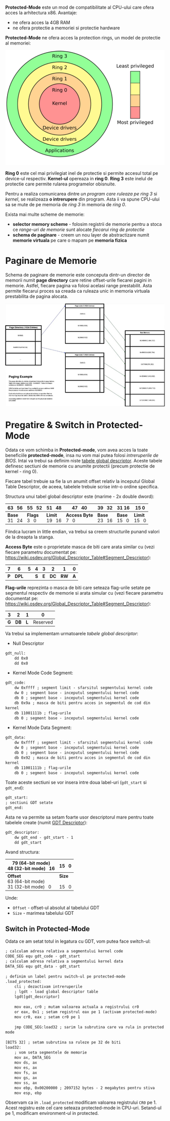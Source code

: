 **Protected-Mode** este un mod de compatibilitate al CPU-ului care ofera acces la arhitectura x86.
Avantaje:
- ne ofera acces la 4GB RAM
- ne ofera protectie a memoriei si protectie hardware

**Protected-Mode** ne ofera acces la protection rings, un model de protectie al memoriei:

![](Wiki/imgs/protection-rings.png)

**Ring 0** este cel mai privilegiat inel de protectie si permite accesul total pe device-ul respectiv. **Kernel-ul** opereaza in **ring 0**.
**Ring 3** este inelul de protectie care permite rularea programelor obisnuite.

Pentru a realiza comunicarea dintre *un program care ruleaza pe ring 3* si *kernel*, se realizeaza **o intrerupere** din program. Asta ii va spune CPU-ului sa se mute de pe memoria de *ring 3* in memoria de *ring 0*.

Exista mai multe scheme de memorie:
- **selector memory scheme** - folosim registrii de memorie pentru a stoca ce *range-uri de memorie* sunt alocate *fiecarui ring de protectie*
- **schema de paginare** - creem un nou layer de abstractizare numit **memorie virtuala** pe care o mapam pe **memoria fizica**

# Paginare de Memorie
Schema de paginare de memorie este conceputa dintr-un director de memorii numit **page directory** care retine offset-urile fiecarei pagini in memorie. Astfel, fiecare pagina va folosi acelasi range prestabilit. Asta permite fiecarui proces sa creada ca ruleaza unic in memoria virtuala prestabilita de pagina alocata.

![](Wiki/imgs/page-scheme.png)

# Pregatire & Switch in Protected-Mode
Odata ce vom schimba in **Protected-mode**, vom avea acces la toate beneficiile **protected-mode**, insa nu vom mai putea folosi *intreruperile de BIOS*.
Intai va trebui sa definim niste [tabele global descriptor](https://wiki.osdev.org/GDT_Tutorial#What_to_Put_In_a_GDT). Aceste tabele definesc sectiuni de memorie cu anumite protectii (precum protectie de kernel - ring 0).

Fiecare tabel trebuie sa fie la un anumit offset relativ la inceputul Global Table Descriptor, de aceea, tabelele trebuie scrise intr-o ordine specifica.

Structura unui tabel global descriptor este (marime - 2x double dword):

| 63   56               | 55   52              | 51   48                | 47   40                    | 39   32               | 31   16              | 15   0                |
| --------------------- | -------------------- | ---------------------- | -------------------------- | --------------------- | -------------------- | --------------------- |
| **Base**  <br>31   24 | **Flags**  <br>3   0 | **Limit**  <br>19   16 | **Access Byte**  <br>7   0 | **Base**  <br>23   16 | **Base**  <br>15   0 | **Limit**  <br>15   0 |

Fiindca lucram in little endian, va trebui sa creem structurile punand valori de la dreapta la stanga.

**Access Byte** este o proprietate masca de biti care arata similar cu (vezi fiecare parametru documentat pe: https://wiki.osdev.org/Global_Descriptor_Table#Segment_Descriptor):

| 7     | 6       | 5   | 4     | 3     | 2      | 1      | 0     |
| ----- | ------- | --- | ----- | ----- | ------ | ------ | ----- |
| **P** | **DPL** |     | **S** | **E** | **DC** | **RW** | **A** |

**Flag-urile** reprezinta o masca de biti care seteaza flag-urile setate pe segmentul respectiv de memorie si arata simular cu (vezi fiecare parametru documentat pe: https://wiki.osdev.org/Global_Descriptor_Table#Segment_Descriptor):

|3|2|1|0|
|---|---|---|---|
|**G**|**DB**|**L**|Reserved|


Va trebui sa implementam urmatoarele *tabele global descriptor*:
- Null Descriptor

```
gdt_null:
	dd 0x0
	dd 0x0
```


- Kernel Mode Code Segment:

```
gdt_code:
	dw 0xffff ; segment limit - sfarsitul segmentului kernel code
	dw 0 ; segment base - inceputul segmentului kernel code
	db 0 ; segment base - inceputul segmentului kernel code
	db 0x9a ; masca de biti pentru acces in segmentul de cod din kernel
	db 11001111b ; flag-urile 
	db 0 ; segment base - inceputul segmentului kernel code
```

- Kernel Mode Data Segment:

```
gdt_data:
	dw 0xffff ; segment limit - sfarsitul segmentului kernel code
	dw 0 ; segment base - inceputul segmentului kernel code
	db 0 ; segment base - inceputul segmentului kernel code
	db 0x92 ; masca de biti pentru acces in segmentul de cod din kernel
	db 11001111b ; flag-urile 
	db 0 ; segment base - inceputul segmentului kernel code
```


Toate aceste sectiuni se vor insera intre doua label-uri (`gdt_start` si `gdt_end`):
```
gdt_start:
; sectiuni GDT setate
gdt_end:
```

Asta ne va permite sa setam foarte usor descriptorul mare pentru toate tabelele create (numit [GDT Descriptor](https://wiki.osdev.org/Global_Descriptor_Table)):
```
gdt_descriptor:
	dw gdt_end - gdt_start - 1
	dd gdt_start
```
Avand structura:

|79 (64-bit mode)  <br>48 (32-bit mode)   16|15   0|
|---|---|
|**Offset**  <br>63 (64-bit mode)  <br>31 (32-bit mode)   0|**Size**  <br>  <br>15   0|


Unde:
- `Offset` - offset-ul absolut al tabelului GDT
- `Size` - marimea tabelului GDT
## Switch in Protected-Mode
Odata ce am setat totul in legatura cu GDT, vom putea face switch-ul:
```
; calculam adresa relativa a segmentului kernel code
CODE_SEG equ gdt_code - gdt_start
; calculam adresa relativa a segmentului kernel data
DATA_SEG equ gdt_data - gdt_start

; definim un label pentru switch-ul pe protected-mode
.load_protected:
	cli ; dezactivam intreruperile
	; lgdt - load global descriptor table
	lgdt[gdt_descriptor]

	mov eax, cr0 ; mutam valoarea actuala a registrului cr0
	or eax, 0x1 ; setam registrul eax pe 1 (activam protected-mode)
	mov cr0, eax ; setam cr0 pe 1
	
	jmp CODE_SEG:load32 ; sarim la subrutina care va rula in protected mode

[BITS 32] ; setam subrutina sa ruleze pe 32 de biti
load32:
	; vom seta segmentele de memorie
	mov ax, DATA_SEG
	mov ds, ax
	mov es, ax
	mov fs, ax
	mov gs, ax
	mov ss, ax
	mov ebp, 0x00200000 ; 2097152 bytes - 2 megabytes pentru stiva
	mov esp, ebp
```


Observam ca in `.load_protected` modificam valoarea registrului `CR0` pe 1. Acest registru este cel care seteaza protected-mode in CPU-uri. Setand-ul pe 1, modificam environment-ul in protected.